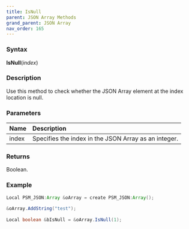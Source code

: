 ```yaml
---
title: IsNull
parent: JSON Array Methods
grand_parent: JSON Array
nav_order: 165
---
```


### [](#header-3)Syntax

**IsNull**(_index_)

### [](#header-3)Description

Use this method to check whether the JSON Array element at the index location is null.

### [](#header-3)Parameters

| Name           | Description                                                                    |
|:---------------|:-------------------------------------------------------------------------------|
| index          | Specifies the index in the JSON Array as an integer.                           |


### [](#header-3)Returns

Boolean.

### [](#header-3)Example

```java
Local PSM_JSON:Array &oArray = create PSM_JSON:Array();
   
&oArray.AddString("test");
   
Local boolean &bIsNull = &oArray.IsNull(1);
```
